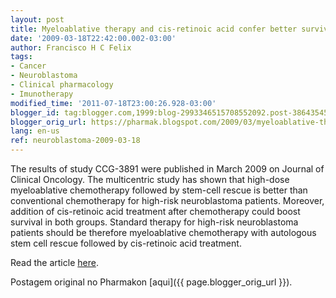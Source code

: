 ```yaml
---
layout: post
title: Myeloablative therapy and cis-retinoic acid confer better survival to high-risk neuroblastoma patients
date: '2009-03-18T22:42:00.002-03:00'
author: Francisco H C Felix
tags:
- Cancer
- Neuroblastoma
- Clinical pharmacology
- Imunotherapy
modified_time: '2011-07-18T23:00:26.928-03:00'
blogger_id: tag:blogger.com,1999:blog-2993346515708552092.post-3864354506920975672
blogger_orig_url: https://pharmak.blogspot.com/2009/03/myeloablative-therapy-and-cis-retinoic.html
lang: en-us
ref: neuroblastoma-2009-03-18
---
```


The results of study CCG-3891 were published in March 2009 on Journal of Clinical Oncology. The multicentric study has shown that high-dose myeloablative chemotherapy followed by stem-cell rescue is better than conventional chemotherapy for high-risk neuroblastoma patients. Moreover, addition of cis-retinoic acid treatment after chemotherapy could boost survival in both groups. Standard therapy for high-risk neuroblastoma patients should be therefore myeloablative chemotherapy with autologous stem cell rescue followed by cis-retinoic acid treatment.
<!--more-->

Read the article [here](https://jco.ascopubs.org/content/27/7/1007.full.pdf+html).

Postagem original no Pharmakon [aqui]({{ page.blogger_orig_url }}).
